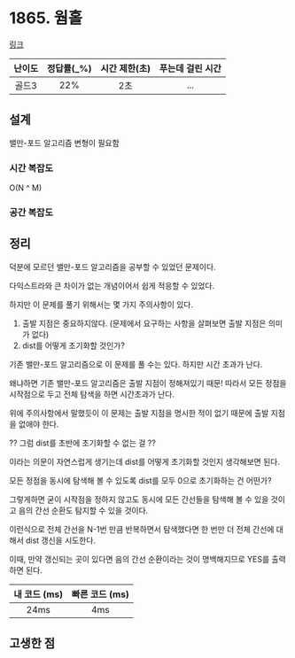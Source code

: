 # 1865. 웜홀

[링크](https://www.acmicpc.net/problem/1865)

| 난이도 | 정답률(\_%) | 시간 제한(초) | 푸는데 걸린 시간 |
| :----: | :---------: | :-----------: | :--------------: |
|    골드3    |     22%        |      2초         |         ...         |

## 설계

밸만-포드 알고리즘 변형이 필요함

### 시간 복잡도

O(N ^ M)

### 공간 복잡도

## 정리

덕분에 모르던 밸만-포드 알고리즘을 공부할 수 있었던 문제이다.

다익스트라와 큰 차이가 없는 개념이어서 쉽게 적응할 수 있었다.

하지만 이 문제를 풀기 위해서는 몇 가지 주의사항이 있다.

1. 출발 지점은 중요하지않다. (문제에서 요구하는 사항을 살펴보면 출발 지점은 의미가 없다)
2. dist를 어떻게 초기화할 것인가?

기존 밸만-포드 알고리즘으로 이 문제를 풀 수는 있다. 하지만 시간 초과가 난다.

왜냐하면 기존 밸만-포드 알고리즘은 출발 지점이 정해져있기 때문! 따라서 모든 정점을 시작점으로 두고 전체 탐색을 하면 시간초과가 난다.

위에 주의사항에서 말했듯이 이 문제는 출발 지점을 명시한 적이 없기 때문에 출발 지점을 없애야 한다. 

?? 그럼 dist를 초반에 초기화할 수 없는 걸 ??

이라는 의문이 자연스럽게 생기는데 dist를 어떻게 초기화할 것인지 생각해보면 된다.

모든 정점을 동시에 탐색해 볼 수 있도록 dist를 모두 0으로 초기화하는 건 어떤가?

그렇게하면 굳이 시작점을 정하지 않고도 동시에 모든 간선들을 탐색해 볼 수 있을 것이고 음의 간선 순환도 탐지할 수 있을 것이다.

이런식으로 전체 간선을 N-1번 만큼 반복하면서 탐색했다면 한 번만 더 전체 간선에 대해서 dist 갱신을 시도한다.

이때, 만약 갱신되는 곳이 있다면 음의 간선 순환이라는 것이 명백해지므로 YES를 출력하면 된다.

| 내 코드 (ms) | 빠른 코드 (ms) |
| :----------: | :------------: |
|      24ms        |        4ms        |

## 고생한 점